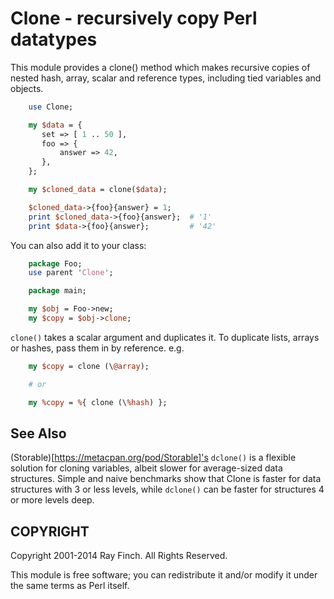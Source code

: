 Clone - recursively copy Perl datatypes
=======================================

This module provides a clone() method which makes recursive
copies of nested hash, array, scalar and reference types,
including tied variables and objects.

```perl
    use Clone;

    my $data = {
       set => [ 1 .. 50 ],
       foo => {
           answer => 42,
       },
    };

    my $cloned_data = clone($data);

    $cloned_data->{foo}{answer} = 1;
    print $cloned_data->{foo}{answer};  # '1'
    print $data->{foo}{answer};         # '42'
```

You can also add it to your class:

```perl
    package Foo;
    use parent 'Clone';

    package main;

    my $obj = Foo->new;
    my $copy = $obj->clone;
```

```clone()``` takes a scalar argument and duplicates it. To duplicate lists,
arrays or hashes, pass them in by reference. e.g.

```perl
    my $copy = clone (\@array);

    # or

    my %copy = %{ clone (\%hash) };
```


See Also
--------

(Storable)[https://metacpan.org/pod/Storable]'s ```dclone()``` is a flexible solution for cloning variables,
albeit slower for average-sized data structures. Simple
and naive benchmarks show that Clone is faster for data structures
with 3 or less levels, while ```dclone()``` can be faster for structures
4 or more levels deep.


COPYRIGHT
---------

Copyright 2001-2014 Ray Finch. All Rights Reserved.

This module is free software; you can redistribute it and/or
modify it under the same terms as Perl itself.


